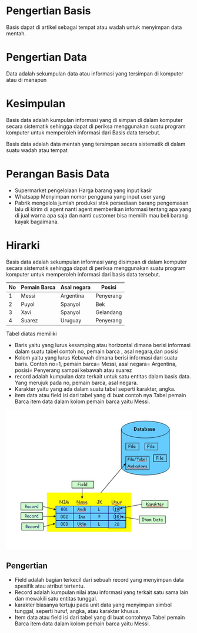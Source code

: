 # Pengertian Basis                                                                              
Basis dapat di artikel sebagai tempat atau wadah untuk menyimpan data mentah.

# Pengertian Data 
Data adalah sekumpulan data atau informasi yang tersimpan di komputer atau di manapun

# Kesimpulan 
Basis data adalah kumpulan informasi yang di simpan di dalam komputer secara sistematik sehingga dapat di periksa menggunakan suatu program komputer untuk memperoleh informasi dari Basis data tersebut. 

Basis data adalah data mentah yang tersimpan secara sistematik di dalam suatu wadah atau tempat 

# Perangan Basis Data
- Supermarket pengelolaan Harga barang yang input kasir 
- Whatsapp Menyimpan nomor pengguna yang input user yang 
- Pabrik mengelola jumlah produksi stok persediaan barang pengemasan lalu di kirim di agent nanti agent memberikan informasi tentang apa yang di jual warna apa saja dan nanti customer bisa memilih mau beli barang kayak bagaimana.



# Hirarki 
Basis data adalah sekumpulan informasi yang disimpan di dalam komputer secara sistematik sehingga dapat di periksa menggunakan suatu program komputer untuk memperoleh informasi dari basis data tersebut.

| No | Pemain Barca  | Asal negara  | Posisi    |
| -- | ------------- | ------------ | --------- |
| 1  | Messi         | Argentina    | Penyerang |
| 2  | Puyol         | Spanyol      | Bek       |
| 3  | Xavi          | Spanyol      | Gelandang |
| 4  | Suarez        | Uruguay      | Penyerang |

Tabel diatas memiliki 
- Baris yaitu yang lurus kesamping atau horizontal dimana berisi informasi dalam suatu tabel contoh no, pemain barca , asal negara,dan posisi 
- Kolom yaitu yang lurus Kebawah dimana berisi informasi dari suatu baris. Contoh no=1, pemain barca= Messi,  asal negara= Argentina, posisi= Penyerang sampai kebawah atau suarez 
- record adalah kumpulan data terkait untuk satu entitas dalam basis data. Yang merujuk pada no, pemain barca, asal negara.
- Karakter yaitu yang ada dalam suatu tabel seperti karakter, angka.
- item data atau field isi dari tabel yang di buat contoh nya 
  Tabel pemain  Barca item data dalam kolom pemain barca yaitu Messi.



![Gambar ](HTML%20HTTP%20JAVA/Belajar%20HTML/H.T.M.L/Aset/F.D.L.jpg)

## Pengertian 
- Field adalah bagian terkecil dari sebuah record yang menyimpan data spesifik atau atribut tertentu. 
- Record  adalah kumpulan nilai atau informasi yang terkait satu sama lain dan mewakili satu entitas tunggal. 
- karakter biasanya tertuju pada unit data yang menyimpan simbol tunggal, seperti huruf, angka, atau karakter khusus. 
- Item data  atau field isi dari tabel yang di buat contohnya 
  Tabel pemain  Barca item data dalam kolom pemain barca yaitu Messi.
